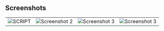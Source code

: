 ## Screenshots

<table>
  <tr>
    <td align="center"><img src="https://res.cloudinary.com/dznbdyjwy/image/upload/v1733100586/Captura_de_pantalla_2024-12-01_193800_insnfx.png" alt="SCRIPT"></td>
    <td align="center"><img src="https://res.cloudinary.com/dznbdyjwy/image/upload/v1733100586/Captura_de_pantalla_2024-12-01_194701_rtariv.png" alt="Screenshot 2"></td>
    <td align="center"><img src="https://res.cloudinary.com/dznbdyjwy/image/upload/v1733100586/Captura_de_pantalla_2024-12-01_194722_zmporl.png" alt="Screenshot 3"></td>
    <td align="center"><img src="https://res.cloudinary.com/dznbdyjwy/image/upload/v1733100585/Captura_de_pantalla_2024-12-01_194806_k3wz3l.png" alt="Screenshot 3"></td>
  </tr>
</table>
